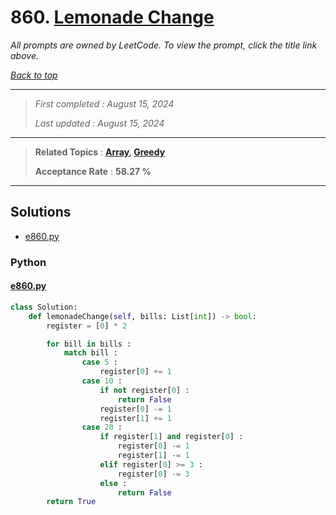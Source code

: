 # 860. [Lemonade Change](<https://leetcode.com/problems/lemonade-change>)

*All prompts are owned by LeetCode. To view the prompt, click the title link above.*

*[Back to top](<../README.md>)*

------

> *First completed : August 15, 2024*
>
> *Last updated : August 15, 2024*

------

> **Related Topics** : **[Array](<by_topic/Array.md>), [Greedy](<by_topic/Greedy.md>)**
>
> **Acceptance Rate** : **58.27 %**

------

## Solutions

- [e860.py](<../my-submissions/e860.py>)
### Python
#### [e860.py](<../my-submissions/e860.py>)
```Python
class Solution:
    def lemonadeChange(self, bills: List[int]) -> bool:
        register = [0] * 2

        for bill in bills :
            match bill :
                case 5 :
                    register[0] += 1
                case 10 :
                    if not register[0] :
                        return False
                    register[0] -= 1
                    register[1] += 1
                case 20 :
                    if register[1] and register[0] :
                        register[0] -= 1
                        register[1] -= 1
                    elif register[0] >= 3 :
                        register[0] -= 3
                    else :
                        return False
        return True

```

